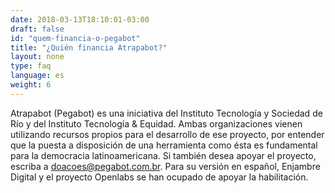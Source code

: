 ```yaml
---
date: 2018-03-13T18:10:01-03:00
draft: false
id: "quem-financia-o-pegabot"
title: "¿Quién financia Atrapabot?"
layout: none
type: faq
language: es
weight: 6
---
```

Atrapabot (Pegabot) es una iniciativa del Instituto Tecnología y Sociedad de Río y del Instituto Tecnología & Equidad. Ambas organizaciones vienen utilizando recursos propios para el desarrollo de ese proyecto, por entender que la puesta a disposición de una herramienta como ésta es fundamental para la democracia latinoamericana. Si también desea apoyar el proyecto, escriba a doacoes@pegabot.com.br. Para su versión en español, Enjambre Digital y el proyecto Openlabs se han ocupado de apoyar la habilitación.
